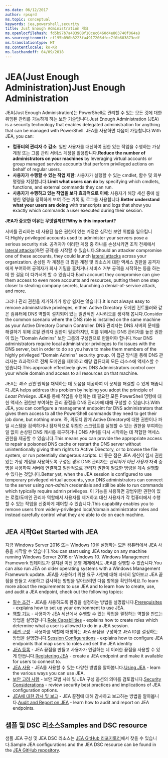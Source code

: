```yaml
---
ms.date: 06/12/2017
author: rpsqrd
ms.topic: conceptual
keywords: jea,powershell,security
title: Just Enough Administration 개요
ms.openlocfilehash: fd5b97b7a483908f10cec6460d4e803740f064a8
ms.sourcegitcommit: cf195b090b3223fa4917206dfec7f0b603873cdf
ms.translationtype: HT
ms.contentlocale: ko-KR
ms.lasthandoff: 04/09/2018
---
```

# <a name="just-enough-administration"></a><span data-ttu-id="0885a-103">JEA(Just Enough Administration)</span><span class="sxs-lookup"><span data-stu-id="0885a-103">Just Enough Administration</span></span>

<span data-ttu-id="0885a-104">JEA(Just Enough Administration)는 PowerShell로 관리할 수 있는 모든 것에 대한 위임된 관리를 가능하게 하는 보안 기술입니다.</span><span class="sxs-lookup"><span data-stu-id="0885a-104">Just Enough Administration (JEA) is a security technology that enables delegated administration for anything that can be managed with PowerShell.</span></span>
<span data-ttu-id="0885a-105">JEA를 사용하면 다음이 가능합니다.</span><span class="sxs-lookup"><span data-stu-id="0885a-105">With JEA, you can:</span></span>

- <span data-ttu-id="0885a-106">**컴퓨터의 관리자 수 감소**: 일반 사용자를 대신하여 권한 있는 작업을 수행하는 가상 계정 또는 그룹 관리 서비스 계정을 활용합니다.</span><span class="sxs-lookup"><span data-stu-id="0885a-106">**Reduce the number of administrators on your machines** by leveraging virtual accounts or group managed service accounts that perform privileged actions on behalf of regular users.</span></span>
- <span data-ttu-id="0885a-107">**사용자가 수행할 수 있는 작업 제한**: 사용자가 실행할 수 있는 cmdlet, 함수 및 외부 명령을 지정합니다.</span><span class="sxs-lookup"><span data-stu-id="0885a-107">**Limit what users can do** by specifying which cmdlets, functions, and external commands they can run.</span></span>
- <span data-ttu-id="0885a-108">**사용자가 수행하고 있는 작업을 보다 효과적으로 이해**: 사용자가 해당 세션 중에 실행한 명령을 정확하게 보여 주는 기록 및 로그를 사용합니다.</span><span class="sxs-lookup"><span data-stu-id="0885a-108">**Better understand what your users are doing** with transcripts and logs that show you exactly which commands a user executed during their session.</span></span>

<span data-ttu-id="0885a-109">**JEA가 중요한 이유는 무엇일까요?**</span><span class="sxs-lookup"><span data-stu-id="0885a-109">**Why is this important?**</span></span>

<span data-ttu-id="0885a-110">서버를 관리하는 데 사용된 높은 권한이 있는 계정은 심각한 보안 위험을 일으킵니다.</span><span class="sxs-lookup"><span data-stu-id="0885a-110">Highly privileged accounts used to administer your servers pose a serious security risk.</span></span>
<span data-ttu-id="0885a-111">공격자가 이러한 계정 중 하나를 손상시키면 조직 전체에서 [lateral attacks](http://aka.ms/pth)(측면 공격)를 시작할 수 있습니다.</span><span class="sxs-lookup"><span data-stu-id="0885a-111">Should an attacker compromise one of these accounts, they could launch [lateral attacks](http://aka.ms/pth) across your organization.</span></span>
<span data-ttu-id="0885a-112">손상된 각 계정은 더 많은 계정 및 리소스에 대한 액세스 권한을 공격자에게 부여하여 공격자가 회사 기밀을 훔치거나 서비스 거부 공격을 시작하는 등을 하는데 한 걸음 더 다가서게 할 수 있습니다.</span><span class="sxs-lookup"><span data-stu-id="0885a-112">Each account they compromise can give them access to even more accounts and resources, putting them one step closer to stealing company secrets, launching a denial-of-service attack, and more.</span></span>

<span data-ttu-id="0885a-113">그러나 관리 권한을 제거하기가 항상 쉽지는 않습니다.</span><span class="sxs-lookup"><span data-stu-id="0885a-113">It is not always easy to remove administrative privileges, either.</span></span>
<span data-ttu-id="0885a-114">Active Directory 도메인 컨트롤러와 같은 컴퓨터에 DNS 역할이 설치되어 있는 일반적인 시나리오를 생각해 봅니다.</span><span class="sxs-lookup"><span data-stu-id="0885a-114">Consider the common scenario where the DNS role is installed on the same machine as your Active Directory Domain Controller.</span></span>
<span data-ttu-id="0885a-115">DNS 관리자는 DNS 서버의 문제를 해결하기 위해 로컬 관리자 권한이 필요하지만, 이를 위해서는 DNS 관리자를 높은 권한이 있는 "Domain Admins" 보안 그룹의 구성원으로 만들어야 합니다.</span><span class="sxs-lookup"><span data-stu-id="0885a-115">Your DNS administrators require local administrator privileges to fix issues with the DNS server, but in order to do so you have to make them members of the highly privileged "Domain Admins" security group.</span></span>
<span data-ttu-id="0885a-116">이 접근 방식을 통해 DNS 관리자는 효과적으로 전체 도메인을 제어하고 해당 컴퓨터의 모든 리소스에 액세스할 수 있습니다.</span><span class="sxs-lookup"><span data-stu-id="0885a-116">This approach effectively gives DNS Administrators control over your whole domain and access to all resources on that machine.</span></span>

<span data-ttu-id="0885a-117">JEA는 *최소 권한* 원칙을 채택하는 데 도움을 제공하여 이 문제를 해결할 수 있게 해줍니다.</span><span class="sxs-lookup"><span data-stu-id="0885a-117">JEA helps address this problem by helping you adopt the principle of *Least Privilege*.</span></span>
<span data-ttu-id="0885a-118">JEA를 통해 작업을 수행하는 데 필요한 모든 PowerShell 명령에 대한 액세스 권한만 부여하는 관리 끝점을 DNS 관리자에 대해 구성할 수 있습니다.</span><span class="sxs-lookup"><span data-stu-id="0885a-118">With JEA, you can configure a management endpoint for DNS administrators that gives them access to all the PowerShell commands they need to get their job done, but nothing more.</span></span>
<span data-ttu-id="0885a-119">즉, 의도치 않게 Active Directory에 대한 권한이나 파일 시스템을 검색하거나 잠재적으로 위험한 스크립트를 실행할 수 있는 권한을 부여하는 일 없이 손상된 DNS 캐시를 복구하거나 DNS 서버를 다시 시작하는 데 적합한 액세스 권한을 제공할 수 있습니다.</span><span class="sxs-lookup"><span data-stu-id="0885a-119">This means you can provide the appropriate access to repair a poisoned DNS cache or restart the DNS server without unintentionally giving them rights to Active Directory, or to browse the file system, or run potentially dangerous scripts.</span></span>
<span data-ttu-id="0885a-120">더 좋은 점은 JEA 세션이 임시 권한 있는 가상 계정을 사용하도록 구성된 경우 DNS 관리자는 *관리자가 아닌 사용자* 자격 증명을 사용하여 서버에 연결하고 일반적으로 관리자 권한이 필요한 명령을 계속 실행할 수 있다는 것입니다.</span><span class="sxs-lookup"><span data-stu-id="0885a-120">Better yet, when the JEA session is configured to use temporary privileged virtual accounts, your DNS administrators can connect to the server using *non-admin* credentials and still be able to run commands which typically require admin privileges.</span></span>
<span data-ttu-id="0885a-121">이 기능을 사용하면 광범위한 권한이 있는 로컬/도메인 관리자 역할에서 사용자를 제거하고 대신 사용자가 각 컴퓨터에서 수행할 수 있는 작업을 신중하게 제어할 수 있습니다.</span><span class="sxs-lookup"><span data-stu-id="0885a-121">This capability enables you to remove users from widely-privileged local/domain administrator roles and instead carefully control what they are able to do on each machine.</span></span>

## <a name="get-started-with-jea"></a><span data-ttu-id="0885a-122">JEA 시작</span><span class="sxs-lookup"><span data-stu-id="0885a-122">Get Started with JEA</span></span>

<span data-ttu-id="0885a-123">지금 Windows Server 2016 또는 Windows 10을 실행하는 모든 컴퓨터에서 JEA 사용을 시작할 수 있습니다.</span><span class="sxs-lookup"><span data-stu-id="0885a-123">You can start using JEA today on any machine running Windows Server 2016 or Windows 10.</span></span>
<span data-ttu-id="0885a-124">Windows Management Framework 업데이트가 설치된 이전 운영 체제에서도 JEA를 실행할 수 있습니다.</span><span class="sxs-lookup"><span data-stu-id="0885a-124">You can also run JEA on older operating systems with a Windows Management Framework update.</span></span>
<span data-ttu-id="0885a-125">JEA를 사용하기 위한 요구 사항에 대해 자세히 알아보고 JEA 끝점을 만들고 사용하고 감사하는 방법을 알아보려면 다음 항목을 확인하세요.</span><span class="sxs-lookup"><span data-stu-id="0885a-125">To learn more about the requirements to use JEA and to learn how to create, use, and audit a JEA endpoint, check out the following topics:</span></span>

- <span data-ttu-id="0885a-126">[필수 조건](prerequisites.md) - JEA를 사용하도록 환경을 설정하는 방법을 설명합니다.</span><span class="sxs-lookup"><span data-stu-id="0885a-126">[Prerequisites](prerequisites.md) - explains how to set up your environment to use JEA.</span></span>
- <span data-ttu-id="0885a-127">[역할 기능](role-capabilities.md) - 사용자가 JEA 세션에서 수행할 수 있는 작업을 결정하는 역할을 만드는 방법을 설명합니다.</span><span class="sxs-lookup"><span data-stu-id="0885a-127">[Role Capabilities](role-capabilities.md) - explains how to create roles which determine what a user is allowed to do in a JEA session.</span></span>
- <span data-ttu-id="0885a-128">[세션 구성](session-configurations.md) - 사용자를 역할에 매핑하는 JEA 끝점을 구성하고 JEA ID를 설정하는 방법을 설명합니다.</span><span class="sxs-lookup"><span data-stu-id="0885a-128">[Session Configurations](session-configurations.md) - explains how to configure JEA endpoints that map users to roles and set the JEA identity</span></span>
- <span data-ttu-id="0885a-129">[JEA 등록](register-jea.md) - JEA 끝점을 만들고 사용자가 연결하는 데 이러한 끝점을 사용할 수 있게 만듭니다.</span><span class="sxs-lookup"><span data-stu-id="0885a-129">[Registering JEA](register-jea.md) - create a JEA endpoint and make it available for users to connect to.</span></span>
- <span data-ttu-id="0885a-130">[JEA 사용](using-jea.md) - JEA를 사용할 수 있는 다양한 방법을 알아봅니다.</span><span class="sxs-lookup"><span data-stu-id="0885a-130">[Using JEA](using-jea.md) - learn the various ways you can use JEA.</span></span>
- <span data-ttu-id="0885a-131">[보안 고려 사항](security-considerations.md) - 보안 모범 사례 및 JEA 구성 옵션의 의미를 검토합니다.</span><span class="sxs-lookup"><span data-stu-id="0885a-131">[Security Considerations](security-considerations.md) - review security best practices and implications of JEA configuration options.</span></span>
- <span data-ttu-id="0885a-132">[JEA에 대한 감사 및 보고](audit-and-report.md) - JEA 끝점에 대해 감사하고 보고하는 방법을 알아봅니다.</span><span class="sxs-lookup"><span data-stu-id="0885a-132">[Audit and Report on JEA](audit-and-report.md) - learn how to audit and report on JEA endpoints.</span></span>

## <a name="samples-and-dsc-resource"></a><span data-ttu-id="0885a-133">샘플 및 DSC 리소스</span><span class="sxs-lookup"><span data-stu-id="0885a-133">Samples and DSC resource</span></span>

<span data-ttu-id="0885a-134">샘플 JEA 구성 및 JEA DSC 리소스는 [JEA GitHub 리포지토리](https://github.com/PowerShell/JEA)에서 찾을 수 있습니다.</span><span class="sxs-lookup"><span data-stu-id="0885a-134">Sample JEA configurations and the JEA DSC resource can be found in the [JEA GitHub repository](https://github.com/PowerShell/JEA).</span></span>
